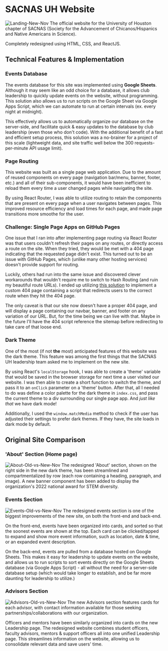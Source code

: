 # SACNAS UH Website
![Landing-New-Nov](https://user-images.githubusercontent.com/90817905/200162152-50ead547-883f-40ac-b639-9c737bf7de33.png)
The official website for the University of Houston chapter of SACNAS (Society for the Advancement of Chicanos/Hispanics and Native Americans in Science).

Completely redesigned using HTML, CSS, and ReactJS.

## Technical Features & Implementation
### Events Database
The events database for this site was implemented using **Google Sheets**. Although it may seem like an odd choice for a database, it allows club leadership to quickly update events on the website, without programming. This solution also allows us to run scripts on the Google Sheet via Google Apps Script, which we can automate to run at certain intervals (ex. every night at midnight). 

This effectively allows us to automatically organize our database on the server-side, and facilitate quick & easy updates to the database by club leadership (even those who don't code). With the additional benefit of a fast and efficient setup process, this solution was a no-brainer for a project of this scale (lightweight data, and site traffic well below the 300 requests-per-minute API usage limit).

### Page Routing
This website was built as a single page web application. Due to the amount of reused components on every page (navigation bar/menu, banner, footer, etc.) and all of their sub-components, it would have been inefficient to reload them every time a user changed pages while navigating the site.

By using React Router, I was able to utilize routing to retain the components that are present on every page when a user navigates between pages. This improved resource efficiency and load times for each page, and made page transitions more smoothe for the user.

### Challenge: Single Page Apps on GitHub Pages
One issue that I ran into after implementing page routing via React Router was that users couldn't refresh their pages on any routes, or directly access a route on the site. When they tried, they would be met with a 404 page indicating that the requested page didn't exist. This turned out to be an issue with GitHub Pages, which (unlike many other hosting services) doesn't provide support for routing. 

Luckily, others had run into the same issue and discovered clever workarounds that wouldn't require me to switch to Hash Routing (and ruin my beautiful route URLs). I ended up utilizing [this solution](https://github.com/rafgraph/spa-github-pages) to implement a custom 404 page containing a script that redirects users to the correct route when they hit the 404 page.

The only caveat is that our site now doesn't have a proper 404 page, and will display a page containing our navbar, banner, and footer on any variation of our URL. But, for the time being we can live with that. Maybe in the future I'll have the 404 script reference the sitemap before redirecting to take care of that loose end.

### Dark Theme
One of the most (if not **the** most) anticipated features of this website was the dark theme. This feature was among the first things that the SACNAS UH leadership team asked me to implement on the new site.

By using React's `localStorage` hook, I was able to create a 'theme' variable that would be saved in the browser storage for next time a user visited our website. I was then able to create a short function to switch the theme, and pass it to an `onClick` parameter on a 'theme' button. After that, all I needed to do was define a color palette for the dark theme in `index.css`, and pass the current theme to a div surrounding our single page app. And *just like that* we have dark mode!

Additionally, I used the `window.matchMedia` method to check if the user has adjusted their settings to prefer dark themes. If they have, the site loads in dark mode by default.

## Original Site Comparison
### 'About' Section (Home page)
![About-Old-vs-New-Nov](https://user-images.githubusercontent.com/90817905/200162161-1bbe8842-0e9c-4b21-a13e-2be2ad49ae1c.png)
The redesigned 'About' section, shown on the right side in the new dark theme, has been streamlined and compartmentalized by row (each row containing a heading, paragraph, and image). A new banner component has been added to display the organization's 2022 national award for STEM diversity.

### Events Section
![Events-Old-vs-New-Nov](https://user-images.githubusercontent.com/90817905/200162164-bc874a95-f5d9-47a1-bcee-941d85d61552.png)
The redesigned events section is one of the biggest improvements of the new site, on both the front-end and back-end.

On the front-end, events have been organized into cards, and sorted so that the soonest events are shown at the top. Each card can be clicked/tapped to expand and show more event information, such as location, date & time, or an expanded event description.

On the back-end, events are pulled from a database hosted on Google Sheets. This makes it easy for leadership to update events on the website, and allows us to run scripts to sort events directly on the Google Sheets database (via Google Apps Script) - all without the need for a server-side database setup (which would take longer to establish, and be far more daunting for leadership to utilize.)

### Advisors Section
![Advisors-Old-vs-New-Nov](https://user-images.githubusercontent.com/90817905/200162496-e2a13f68-d96d-496d-9800-3cfd4198a8b3.png)
The new Advisors section features cards for each advisor, with contact information available for those seeking partnerships/collaborations with our organization.

Officers and mentors have been similarly organized into cards on the new Leadership page. The redesigned website combines student officers, faculty advisors, mentors & support officers all into one unified Leadership page. This streamlines information on the website, allowing us to consolidate relevant data and save users' time.
